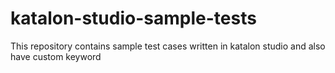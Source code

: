 # katalon-studio-sample-tests
This repository contains sample test cases written in katalon studio and also have custom keyword
